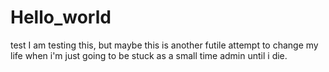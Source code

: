 # Hello_world
test
I am testing this, but maybe this is another futile attempt to change my life when i'm just going to be stuck as a small time admin until i die. 

